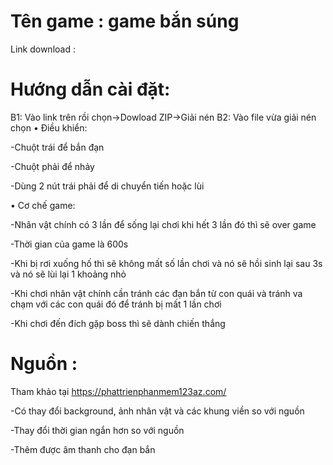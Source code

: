 # Tên game : game bắn súng
Link download : 
# Hướng dẫn cài đặt: 
B1: Vào link trên rồi chọn->Dowload ZIP->Giải nén
B2: Vào file vừa giải nén chọn 
• Điều khiển:

-Chuột trái để bắn đạn

-Chuột phải để nhảy

-Dùng 2 nút trái phải để di chuyển tiến hoặc lùi

• Cơ chế game:

-Nhân vật chính có 3 lần để sống lại chơi khi hết 3 lần đó thì sẽ over game

-Thời gian của game là 600s

-Khi bị rơi xuống hố thì sẽ không mất số lần chơi và nó sẽ hồi sinh lại sau 3s và nó sẽ lùi lại 1 khoảng nhỏ

-Khi chơi nhân vật chính cần tránh các đạn bắn từ con quái và tránh va chạm với các con quái đó để tránh bị mất 1 lần chơi

-Khi chơi đến đích gặp boss thì sẽ dành chiến thắng

# Nguồn :
Tham khảo tại https://phattrienphanmem123az.com/ 

-Có thay đổi background, ảnh nhân vật và các khung viền so với nguồn 

-Thay đổi thời gian ngắn hơn so với nguồn

-Thêm được âm thanh cho đạn bắn 

